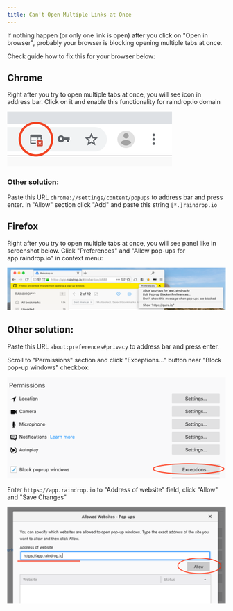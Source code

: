 ```yaml
---
title: Can't Open Multiple Links at Once
---
```

If nothing happen (or only one link is open) after you click on "Open in browser", probably your browser is blocking opening multiple tabs at once. 

Check guide how to fix this for your browser below:

## Chrome
Right after you try to open multiple tabs at once, you will see icon in address bar. Click on it and enable this functionality for raindrop.io domain

![](./chrome.png)

### Other solution:
Paste this URL ``chrome://settings/content/popups`` to address bar and press enter. In "Allow" section click "Add" and paste this string ``[*.]raindrop.io``


## Firefox
Right after you try to open multiple tabs at once, you will see panel like in screenshot below. Click "Preferences" and "Allow pop-ups for app.raindrop.io" in context menu:

![](./firefox1.png)

## Other solution:
Paste this URL ``about:preferences#privacy`` to address bar and press enter.

Scroll to "Permissions" section and click "Exceptions..." button near "Block pop-up windows" checkbox:

![](./firefox2.png)

Enter ``https://app.raindrop.io`` to "Address of website" field, click "Allow" and "Save Changes"

![](./firefox3.png)